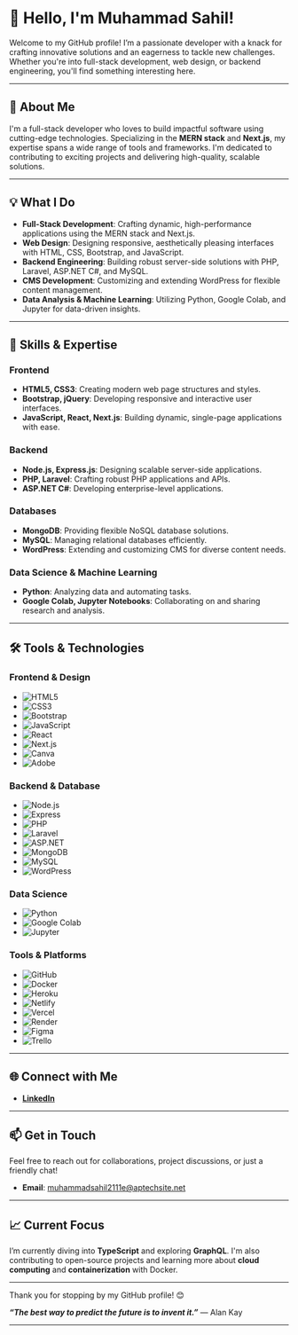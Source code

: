 # 👋 Hello, I'm Muhammad Sahil!

Welcome to my GitHub profile! I’m a passionate developer with a knack for crafting innovative solutions and an eagerness to tackle new challenges. Whether you're into full-stack development, web design, or backend engineering, you'll find something interesting here.

---

## 🚀 About Me

I'm a full-stack developer who loves to build impactful software using cutting-edge technologies. Specializing in the **MERN stack** and **Next.js**, my expertise spans a wide range of tools and frameworks. I'm dedicated to contributing to exciting projects and delivering high-quality, scalable solutions.

---

## 💡 What I Do

- **Full-Stack Development**: Crafting dynamic, high-performance applications using the MERN stack and Next.js.
- **Web Design**: Designing responsive, aesthetically pleasing interfaces with HTML, CSS, Bootstrap, and JavaScript.
- **Backend Engineering**: Building robust server-side solutions with PHP, Laravel, ASP.NET C#, and MySQL.
- **CMS Development**: Customizing and extending WordPress for flexible content management.
- **Data Analysis & Machine Learning**: Utilizing Python, Google Colab, and Jupyter for data-driven insights.

---

## 🌟 Skills & Expertise

### Frontend
- **HTML5, CSS3**: Creating modern web page structures and styles.
- **Bootstrap, jQuery**: Developing responsive and interactive user interfaces.
- **JavaScript, React, Next.js**: Building dynamic, single-page applications with ease.

### Backend
- **Node.js, Express.js**: Designing scalable server-side applications.
- **PHP, Laravel**: Crafting robust PHP applications and APIs.
- **ASP.NET C#**: Developing enterprise-level applications.

### Databases
- **MongoDB**: Providing flexible NoSQL database solutions.
- **MySQL**: Managing relational databases efficiently.
- **WordPress**: Extending and customizing CMS for diverse content needs.

### Data Science & Machine Learning
- **Python**: Analyzing data and automating tasks.
- **Google Colab, Jupyter Notebooks**: Collaborating on and sharing research and analysis.

---

## 🛠️ Tools & Technologies

### **Frontend & Design**
- ![HTML5](https://img.shields.io/badge/-HTML5-E34F26?style=flat&logo=html5&logoColor=white)
- ![CSS3](https://img.shields.io/badge/-CSS3-1572B6?style=flat&logo=css3&logoColor=white)
- ![Bootstrap](https://img.shields.io/badge/-Bootstrap-563D7C?style=flat&logo=bootstrap&logoColor=white)
- ![JavaScript](https://img.shields.io/badge/-JavaScript-F7DF1E?style=flat&logo=javascript&logoColor=black)
- ![React](https://img.shields.io/badge/-React-61DAFB?style=flat&logo=react&logoColor=black)
- ![Next.js](https://img.shields.io/badge/-Next.js-000000?style=flat&logo=next.js&logoColor=white)
- ![Canva](https://img.shields.io/badge/-Canva-00C4CC?style=flat&logo=canva&logoColor=white)
- ![Adobe](https://img.shields.io/badge/-Adobe-F7C300?style=flat&logo=adobe&logoColor=black)

### **Backend & Database**
- ![Node.js](https://img.shields.io/badge/-Node.js-339933?style=flat&logo=node.js&logoColor=white)
- ![Express](https://img.shields.io/badge/-Express.js-000000?style=flat&logo=express&logoColor=white)
- ![PHP](https://img.shields.io/badge/-PHP-777BB4?style=flat&logo=php&logoColor=white)
- ![Laravel](https://img.shields.io/badge/-Laravel-EF3C4C?style=flat&logo=laravel&logoColor=white)
- ![ASP.NET](https://img.shields.io/badge/-ASP.NET-5C2D91?style=flat&logo=asp.net&logoColor=white)
- ![MongoDB](https://img.shields.io/badge/-MongoDB-47A248?style=flat&logo=mongodb&logoColor=white)
- ![MySQL](https://img.shields.io/badge/-MySQL-4479A1?style=flat&logo=mysql&logoColor=white)
- ![WordPress](https://img.shields.io/badge/-WordPress-21759B?style=flat&logo=wordpress&logoColor=white)

### **Data Science**
- ![Python](https://img.shields.io/badge/-Python-3776AB?style=flat&logo=python&logoColor=white)
- ![Google Colab](https://img.shields.io/badge/-Google%20Colab-F9AB00?style=flat&logo=google-colab&logoColor=white)
- ![Jupyter](https://img.shields.io/badge/-Jupyter-F37626?style=flat&logo=jupyter&logoColor=white)

### **Tools & Platforms**
- ![GitHub](https://img.shields.io/badge/-GitHub-black?style=flat&logo=github&logoColor=white)
- ![Docker](https://img.shields.io/badge/-Docker-2496ED?style=flat&logo=docker&logoColor=white)
- ![Heroku](https://img.shields.io/badge/-Heroku-430098?style=flat&logo=heroku&logoColor=white)
- ![Netlify](https://img.shields.io/badge/-Netlify-00C7B7?style=flat&logo=netlify&logoColor=white)
- ![Vercel](https://img.shields.io/badge/-Vercel-000000?style=flat&logo=vercel&logoColor=white)
- ![Render](https://img.shields.io/badge/-Render-5B2F7F?style=flat&logo=render&logoColor=white)
- ![Figma](https://img.shields.io/badge/-Figma-F24E1E?style=flat&logo=figma&logoColor=white)
- ![Trello](https://img.shields.io/badge/-Trello-0079BF?style=flat&logo=trello&logoColor=white)

---

## 🌐 Connect with Me

- **[LinkedIn](https://www.linkedin.com/in/muhammad-sahil-054333291/)**

---

## 📫 Get in Touch

Feel free to reach out for collaborations, project discussions, or just a friendly chat!

- **Email**: [muhammadsahil2111e@aptechsite.net](mailto:muhammadsahil2111e@aptechsite.net)

---

## 📈 Current Focus

I’m currently diving into **TypeScript** and exploring **GraphQL**. I'm also contributing to open-source projects and learning more about **cloud computing** and **containerization** with Docker.

---

Thank you for stopping by my GitHub profile! 😊

**_“The best way to predict the future is to invent it.”_** — Alan Kay

---
